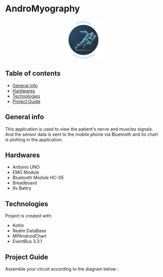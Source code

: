 # AndroMyography

<p align="center">
  <img src="media/andro_myography_logo.png" width="128px" height="128px"/>
</p>

## Table of contents
* [General info](#general-info)
* [Hardwares](#Hardwares)
* [Technologies](#technologies)
* [Project Guide](#project-guide)

## General info
This application is used to view the patient's nerve and muscles signals.        
And the sensor data is sent to the mobile phone via Bluetooth and its chart is plotting in the application.

## Hardwares
* Arduino UNO
* EMG Module
* Bluetooth Module HC-05
* Breadboard
* 9v Battry

## Technologies
Project is created with:
* Kotlin
* Realm DataBase
* MPAndroidChart
* EventBus 3.3.1

## Project Guide
Assemble your circuit according to the diagram below :
